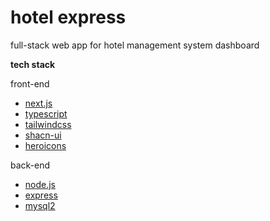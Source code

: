 # hotel express
full-stack web app for hotel management system dashboard

 **tech stack**
 
 front-end
 - [next.js](https://github.com/vercel/next.js)
 - [typescript](https://github.com/microsoft/TypeScript/)
 - [tailwindcss](https://github.com/tailwindlabs/tailwindcss)
 - [shacn-ui](https://github.com/shadcn-ui/ui)
 - [heroicons](https://github.com/tailwindlabs/heroicons)

back-end
- [node.js](https://github.com/nodejs/node)
- [express](https://github.com/expressjs/express)
- [mysql2](https://github.com/sidorares/node-mysql2)
